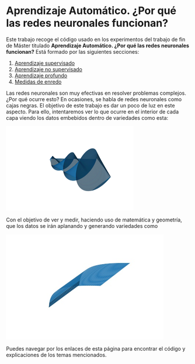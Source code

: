 # Aprendizaje Automático. ¿Por qué las redes neuronales funcionan?

Este trabajo recoge el código usado en los experimentos del trabajo de fin de Máster titulado **Aprendizaje Automático.
¿Por qué las redes neuronales funcionan?** Está formado por las siguientes secciones:

1. [Aprendizaje supervisado](/Aprendizaje-Automatico-Medidas-De-Enredo/aprendizaje_supervisado)
2. [Aprendizaje no supervisado](aprendizaje_no_supervisado)
3. [Aprendizaje profundo](aprendizaje_profundo)
4. [Medidas de enredo](medidas_enredo)

Las redes neuronales son muy efectivas en resolver problemas complejos. ¿Por qué ocurre esto? 
En ocasiones, se habla de redes neuronales como cajas negras. El objetivo de este trabajo es dar un poco de luz en este aspecto. 
Para ello, intentaremos ver lo que ocurre en el interior de cada capa viendo los datos embebidos dentro de variedades como esta:

<img alt="entanglement_manifold.png" src="_images/entanglement_manifold.png"/>

Con el objetivo de ver y medir, haciendo uso de matemática y geometría, que los datos se irán aplanando y generando variedades como

<img alt="partially_entanglement_manifold.jpg" src="_images/partially_entanglement_manifold.jpg"/>

Puedes navegar por los enlaces de esta página para encontrar el código y explicaciones de los temas mencionados.
